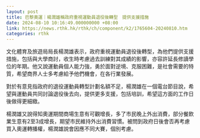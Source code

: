 ```yaml
---
layout: post
title: 巴黎奧運｜楊潤雄稱政府重視運動員退役後轉型　提供支援措施
date: 2024-08-10 10:16:49.000000000 +08:00
link: https://news.rthk.hk/rthk/ch/component/k2/1765604-20240810.htm
categories: rthk
---
```


文化體育及旅遊局局長楊潤雄表示，政府重視運動員退役後轉型，為他們提供支援措施，包括與大學商討，收生時考慮過去訓練對其成績的影響，亦容許延長修讀學位的年期。他又說運動員個人能力強，勇於面對逆境、克服困難，是社會需要的特質，希望商界人士多考慮給予他們機會，在各行業發展。

對於有意見指政府的退役運動員轉型計劃名額不足，楊潤雄在一個電台節目說，希望與運動員共同討論退役後去向，提供更多支援，包括培訓，希望這方面的工作日後做得更細緻。

楊潤雄又說得知奧運期間商場生意有可觀增長，多了市民晚上外出消費，部分餐飲業生意有2至3成增長，期望市民維持外出消費習慣。被問到政府日後會否再考慮買入奧運轉播權，楊潤雄說會因應不同大賽，個別考慮。
